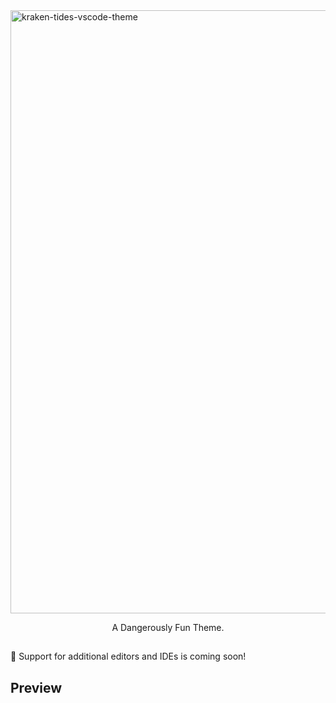<img width="965" alt="kraken-tides-vscode-theme" align="center" src="https://github.com/user-attachments/assets/36b4c8e5-8233-41fa-bbf0-50a2efe665d0" />

<p align="center">A Dangerously Fun Theme.</p>

##
<span>👀 Support for additional editors and IDEs is coming soon!</span>

##
## Preview

